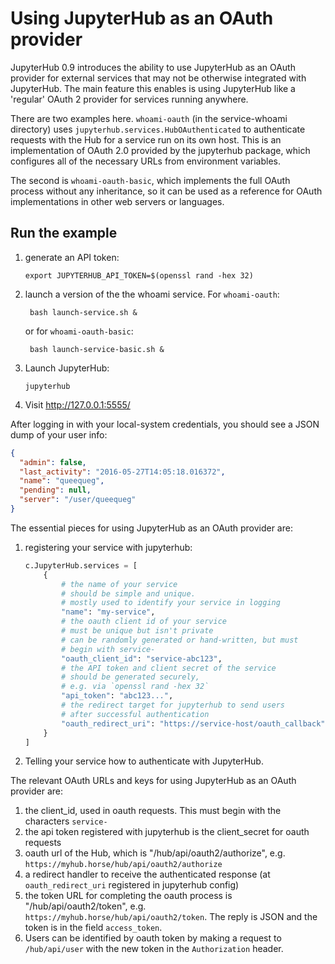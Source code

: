 # Using JupyterHub as an OAuth provider

JupyterHub 0.9 introduces the ability to use JupyterHub as an OAuth provider
for external services that may not be otherwise integrated with JupyterHub.
The main feature this enables is using JupyterHub like a 'regular' OAuth 2
provider for services running anywhere.

There are two examples here. `whoami-oauth` (in the service-whoami directory) uses `jupyterhub.services.HubOAuthenticated`
to authenticate requests with the Hub for a service run on its own host.
This is an implementation of OAuth 2.0 provided by the jupyterhub package,
which configures all of the necessary URLs from environment variables.

The second is `whoami-oauth-basic`, which implements the full OAuth process
without any inheritance, so it can be used as a reference for OAuth
implementations in other web servers or languages.

## Run the example

1.  generate an API token:

        export JUPYTERHUB_API_TOKEN=$(openssl rand -hex 32)

2.  launch a version of the the whoami service.
    For `whoami-oauth`:

         bash launch-service.sh &

    or for `whoami-oauth-basic`:

         bash launch-service-basic.sh &

3.  Launch JupyterHub:

        jupyterhub

4.  Visit http://127.0.0.1:5555/

After logging in with your local-system credentials, you should see a JSON dump of your user info:

```json
{
  "admin": false,
  "last_activity": "2016-05-27T14:05:18.016372",
  "name": "queequeg",
  "pending": null,
  "server": "/user/queequeg"
}
```

The essential pieces for using JupyterHub as an OAuth provider are:

1. registering your service with jupyterhub:

   ```python
   c.JupyterHub.services = [
       {
           # the name of your service
           # should be simple and unique.
           # mostly used to identify your service in logging
           "name": "my-service",
           # the oauth client id of your service
           # must be unique but isn't private
           # can be randomly generated or hand-written, but must
           # begin with service-
           "oauth_client_id": "service-abc123",
           # the API token and client secret of the service
           # should be generated securely,
           # e.g. via `openssl rand -hex 32`
           "api_token": "abc123...",
           # the redirect target for jupyterhub to send users
           # after successful authentication
           "oauth_redirect_uri": "https://service-host/oauth_callback"
       }
   ]
   ```

2. Telling your service how to authenticate with JupyterHub.

The relevant OAuth URLs and keys for using JupyterHub as an OAuth provider are:

1. the client_id, used in oauth requests. This must begin with the characters `service-`
2. the api token registered with jupyterhub is the client_secret for oauth requests
3. oauth url of the Hub, which is "/hub/api/oauth2/authorize", e.g. `https://myhub.horse/hub/api/oauth2/authorize`
4. a redirect handler to receive the authenticated response
   (at `oauth_redirect_uri` registered in jupyterhub config)
5. the token URL for completing the oauth process is "/hub/api/oauth2/token",
   e.g. `https://myhub.horse/hub/api/oauth2/token`.
   The reply is JSON and the token is in the field `access_token`.
6. Users can be identified by oauth token by making a request to `/hub/api/user`
   with the new token in the `Authorization` header.
